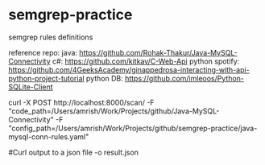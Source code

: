 # semgrep-practice
semgrep rules definitions

reference repo:
java: https://github.com/Rohak-Thakur/Java-MySQL-Connectivity
c#: https://github.com/kitkav/C-Web-Api
python spotify: https://github.com/4GeeksAcademy/ginappedrosa-interacting-with-api-python-project-tutorial 
python DB: https://github.com/imleoos/Python-SQLite-Client


curl -X POST http://localhost:8000/scan/ -F "code_path=/Users/amrish/Work/Projects/github/Java-MySQL-Connectivity" -F "config_path=/Users/amrish/Work/Projects/github/semgrep-practice/java-mysql-conn-rules.yaml" 

#Curl output to a json file -o result.json